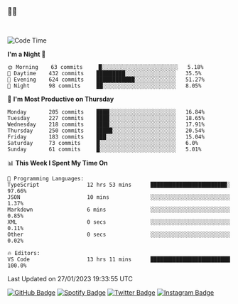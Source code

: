 ### 🤙🍺

<!-- <a href="https://github-readme-stats.vercel.app/api?username=hzak2xx&count_private=true&show_icons=true&theme=dracula">
  <img align="center" src="https://github-readme-stats.vercel.app/api?username=hzak2xx&count_private=true&show_icons=true&theme=dracula" />
</a>
</br> -->
</br>

<!--START_SECTION:waka-->
![Code Time](http://img.shields.io/badge/Code%20Time-2%2C141%20hrs%2030%20mins-blue)

**I'm a Night 🦉** 

```text
🌞 Morning    63 commits     █░░░░░░░░░░░░░░░░░░░░░░░░   5.18% 
🌆 Daytime    432 commits    █████████░░░░░░░░░░░░░░░░   35.5% 
🌃 Evening    624 commits    ████████████░░░░░░░░░░░░░   51.27% 
🌙 Night      98 commits     ██░░░░░░░░░░░░░░░░░░░░░░░   8.05%

```
📅 **I'm Most Productive on Thursday** 

```text
Monday       205 commits    ████░░░░░░░░░░░░░░░░░░░░░   16.84% 
Tuesday      227 commits    ████░░░░░░░░░░░░░░░░░░░░░   18.65% 
Wednesday    218 commits    ████░░░░░░░░░░░░░░░░░░░░░   17.91% 
Thursday     250 commits    █████░░░░░░░░░░░░░░░░░░░░   20.54% 
Friday       183 commits    ███░░░░░░░░░░░░░░░░░░░░░░   15.04% 
Saturday     73 commits     █░░░░░░░░░░░░░░░░░░░░░░░░   6.0% 
Sunday       61 commits     █░░░░░░░░░░░░░░░░░░░░░░░░   5.01%

```


📊 **This Week I Spent My Time On** 

```text
💬 Programming Languages: 
TypeScript               12 hrs 53 mins      ████████████████████████░   97.66% 
JSON                     10 mins             ░░░░░░░░░░░░░░░░░░░░░░░░░   1.37% 
Markdown                 6 mins              ░░░░░░░░░░░░░░░░░░░░░░░░░   0.85% 
XML                      0 secs              ░░░░░░░░░░░░░░░░░░░░░░░░░   0.11% 
Other                    0 secs              ░░░░░░░░░░░░░░░░░░░░░░░░░   0.02%

🔥 Editors: 
VS Code                  13 hrs 11 mins      █████████████████████████   100.0%

```


 Last Updated on 27/01/2023 19:33:55 UTC
<!--END_SECTION:waka-->

[![GitHub Badge](https://img.shields.io/badge/GitHub-100000?style=for-the-badge&logo=github&logoColor=white)](https://github.com/hzak2xx)
[![Spotify Badge](https://img.shields.io/badge/Spotify-1ED760?&style=for-the-badge&logo=spotify&logoColor=white)](https://open.spotify.com/user/uf90s6sbbh75a1mt44clkhkvf)
[![Twitter Badge](https://img.shields.io/badge/Twitter-1DA1F2?style=for-the-badge&logo=twitter&logoColor=white)](https://twitter.com/hzak2xx)
[![Instagram Badge](https://img.shields.io/badge/Instagram-E4405F?style=for-the-badge&logo=instagram&logoColor=white)](https://www.instagram.com/hzak2xx/)
